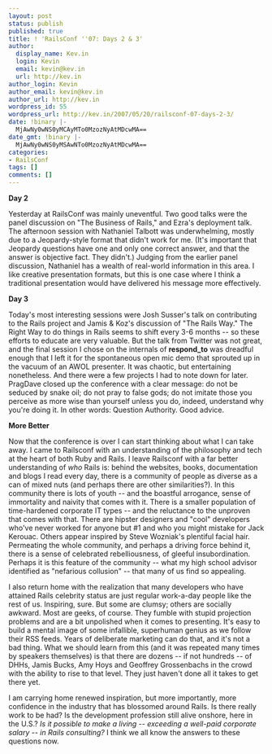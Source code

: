 ```yaml
---
layout: post
status: publish
published: true
title: ! 'RailsConf ''07: Days 2 & 3'
author:
  display_name: Kev.in
  login: Kevin
  email: kevin@kev.in
  url: http://kev.in
author_login: Kevin
author_email: kevin@kev.in
author_url: http://kev.in
wordpress_id: 55
wordpress_url: http://kev.in/2007/05/20/railsconf-07-days-2-3/
date: !binary |-
  MjAwNy0wNS0yMCAyMTo0MzozNyAtMDcwMA==
date_gmt: !binary |-
  MjAwNy0wNS0yMSAwNTo0MzozNyAtMDcwMA==
categories:
- RailsConf
tags: []
comments: []
---
```

<p><strong>Day 2</strong></p>
<p>Yesterday at RailsConf was mainly uneventful. Two good talks were the panel discussion on "The Business of Rails," and Ezra's deployment talk. The afternoon session with Nathaniel Talbott was underwhelming, mostly due to a Jeopardy-style format that didn't work for me. (It's important that Jeopardy questions have one and only one correct answer, and that the answer is objective fact. They didn't.) Judging from the earlier panel discussion, Nathaniel has a wealth of real-world information in this area. I like creative presentation formats, but this is one case where I think a traditional presentation would have delivered his message more effectively.</p>
<p><strong>Day 3</strong></p>
<p>Today's most interesting sessions were Josh Susser's talk on contributing to the Rails project and Jamis &amp; Koz's discussion of "The Rails Way." The Right Way to do things in Rails seems to shift every 3-6 months -- so these efforts to educate are very valuable.  But the talk from Twitter was not great, and the final session I chose on the internals of <strong>respond_to</strong> was dreadful enough that I left it for the spontaneous open mic demo that sprouted up in the vacuum of an AWOL presenter. It was chaotic, but entertaining nonetheless. And there were a few projects I had to note down for later. PragDave closed up the conference with a clear message: do not be seduced by snake oil; do not pray to false gods; do not imitate those you perceive as more wise than yourself unless you do, indeed, understand why you're doing it. In other words: Question Authority. Good advice.</p>
<p><strong>More Better</strong></p>
<p>Now that the conference is over I can start thinking about what I can take away. I came to Railsconf with an understanding of the philosophy and tech at the heart of both Ruby and Rails. I leave Railsconf with a far better understanding of <em>who</em> Rails is: behind the websites, books, documentation and blogs I read every day, there is a community of people as diverse as a can of mixed nuts (and perhaps there are other similarities?). In this community there is lots of youth -- and the boastful arrogance, sense of immortality and naivity that comes with it. There is a smaller population of time-hardened corporate IT types -- and the reluctance to the unproven that comes with that. There are hipster designers and "cool" developers who've never worked for anyone but #1 and who you might mistake for Jack Kerouac. Others appear inspired by Steve Wozniak's plentiful facial hair. Permeating the whole community, and perhaps a driving force behind it, there is a sense of celebrated rebelliousness, of gleeful insubordination. Perhaps it is this feature of the community -- what my high school advisor identified as "nefarious collusion" -- that many of us find so appealing.</p>
<p>I also return home with the realization that many developers who have attained Rails celebrity status are just regular work-a-day people like the rest of us. Inspiring, sure. But some are clumsy; others are socially awkward. Most are geeks, of course. They fumble with stupid projection problems and are a bit unpolished when it comes to presenting. It's easy to build a mental image of some infallible, superhuman genius as we follow their RSS feeds. Years of deliberate marketing can do that, and it's not a bad thing. What we should learn from this (and it was repeated many times by speakers themselves) is that there are dozens -- if not hundreds -- of DHHs, Jamis Bucks, Amy Hoys and Geoffrey Grossenbachs in the crowd with the ability to rise to that level. They just haven't done all it takes to get there yet.</p>
<p>I am carrying home renewed inspiration, but more importantly, more confidence in the industry that has blossomed around Rails. Is there really work to be had? Is the development profession still alive onshore, here in the U.S.? <em>Is it possible to make a living -- exceeding a well-paid corporate salary -- in Rails consulting? </em>I think we all know the answers to these questions now.</p>
